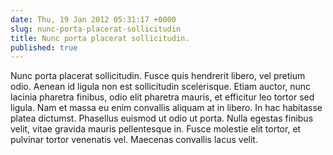 ```yaml
---
date: Thu, 19 Jan 2012 05:31:17 +0000
slug: nunc-porta-placerat-sollicitudin
title: Nunc porta placerat sollicitudin.
published: true
---
```

Nunc porta placerat sollicitudin. Fusce quis hendrerit libero, vel pretium odio. Aenean id ligula non est sollicitudin scelerisque. Etiam auctor, nunc lacinia pharetra finibus, odio elit pharetra mauris, et efficitur leo tortor sed ligula. Nam et massa eu enim convallis aliquam at in libero. In hac habitasse platea dictumst. Phasellus euismod ut odio ut porta. Nulla egestas finibus velit, vitae gravida mauris pellentesque in. Fusce molestie elit tortor, et pulvinar tortor venenatis vel. Maecenas convallis lacus velit.
